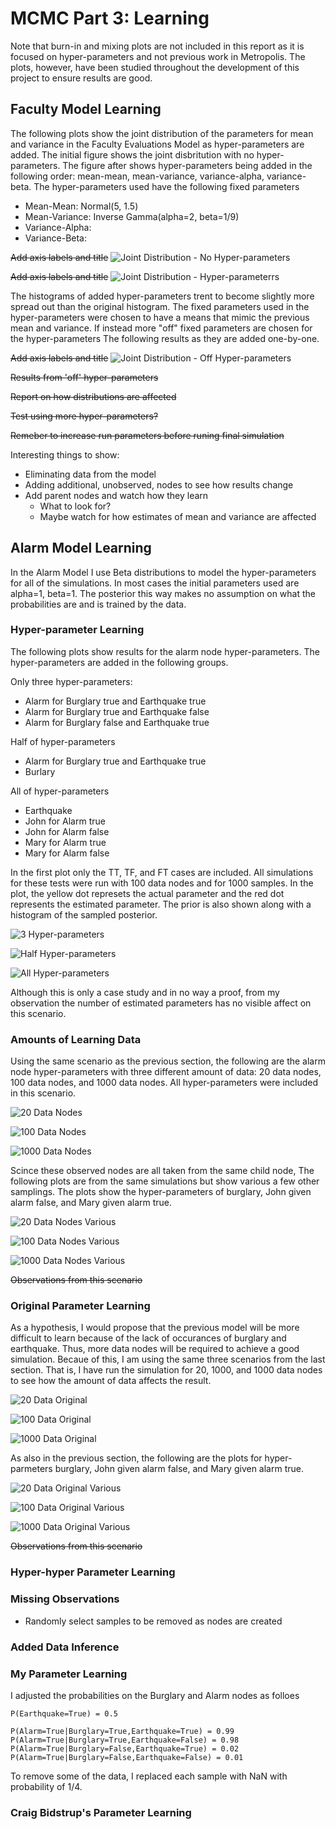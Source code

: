 # MCMC Part 3: Learning

Note that burn-in and mixing plots are not included in this report as it is focused on hyper-parameters and not previous work in Metropolis. The plots, however, have been studied throughout the development of this project to ensure results are good.

## Faculty Model Learning

The following plots show the joint distribution of the parameters for mean and variance in the Faculty Evaluations Model as hyper-parameters are added. The initial figure shows the joint disbritution with no hyper-parameters. The figure after shows hyper-parameters being added in the following order: mean-mean, mean-variance, variance-alpha, variance-beta. The hyper-parameters used have the following fixed parameters

- Mean-Mean: Normal(5, 1.5)
- Mean-Variance: Inverse Gamma(alpha=2, beta=1/9)
- Variance-Alpha:
- Variance-Beta:

~~Add axis labels and title~~
![Joint Distribution - No Hyper-parameters](../img/learning/faculty_joint_none.png)

~~Add axis labels and title~~
![Joint Distribution - Hyper-parameterrs](../img/learning/faculty_joint_hyper.png)

The histograms of added hyper-parameters trent to become slightly more spread out than the original histogram. The fixed parameters used in the hyper-parameters were chosen to have a means that mimic the previous mean and variance. If instead more "off" fixed parameters are chosen for the hyper-parameters The following results as they are added one-by-one.

~~Add axis labels and title~~
![Joint Distribution - Off Hyper-parameters](../img/learning/faculty_joint_off.png)

~~Results from 'off' hyper-parameters~~

~~Report on how distributions are affected~~

~~Test using more hyper-parameters?~~

~~Remeber to increase run parameters before runing final simulation~~

Interesting things to show:
- Eliminating data from the model
- Adding additional, unobserved, nodes to see how results change
- Add parent nodes and watch how they learn
	- What to look for?
	- Maybe watch for how estimates of mean and variance are affected

## Alarm Model Learning

In the Alarm Model I use Beta distributions to model the hyper-parameters for all of the simulations. In most cases the initial parameters used are alpha=1, beta=1. The posterior this way makes no assumption on what the probabilities are and is trained by the data.

### Hyper-parameter Learning

The following plots show results for the alarm node hyper-parameters. The hyper-parameters are added in the following groups.

Only three hyper-parameters:

- Alarm for Burglary true and Earthquake true
- Alarm for Burglary true and Earthquake false
- Alarm for Burglary false and Earthquake true

Half of hyper-parameters

- Alarm for Burglary true and Earthquake true
- Burlary

All of hyper-parameters

- Earthquake
- John for Alarm true
- John for Alarm false
- Mary for Alarm true
- Mary for Alarm false

In the first plot only the TT, TF, and FT cases are included. All simulations for these tests were run with 100 data nodes and for 1000 samples. In the plot, the yellow dot represets the actual parameter and the red dot represents the estimated parameter. The prior is also shown along with a histogram of the sampled posterior.

![3 Hyper-parameters](../img/learning/alarm_hyper_3.png)

![Half Hyper-parameters](../img/learning/alarm_hyper_half.png)

![All Hyper-parameters](../img/learning/alarm_hyper_all.png)

Although this is only a case study and in no way a proof, from my observation the number of estimated parameters has no visible affect on this scenario.

### Amounts of Learning Data

Using the same scenario as the previous section, the following are the alarm node hyper-parameters with three different amount of data: 20 data nodes, 100 data nodes, and 1000 data nodes. All hyper-parameters were included in this scenario.

![20 Data Nodes](../img/learning/alarm_nodes_20.png)

![100 Data Nodes](../img/learning/alarm_nodes_100.png)

![1000 Data Nodes](../img/learning/alarm_nodes_500.png)

Scince these observed nodes are all taken from the same child node, The following plots are from the same simulations but show various a few other samplings. The plots show the hyper-parameters of burglary, John given alarm false, and Mary given alarm true.

![20 Data Nodes Various](../img/learning/alarm_nodes_various_20.png)

![100 Data Nodes Various](../img/learning/alarm_nodes_various_100.png)

![1000 Data Nodes Various](../img/learning/alarm_nodes_various_500.png)

~~Observations from this scenario~~

### Original Parameter Learning

As a hypothesis, I would propose that the previous model will be more difficult to learn because of the lack of occurances of burglary and earthquake. Thus, more data nodes will be required to achieve a good simulation. Becaue of this, I am using the same three scenarios from the last section. That is, I have run the simulation for 20, 1000, and 1000 data nodes to see how the amount of data affects the result.

![20 Data Original](../img/learning/alarm_original_20.png)

![100 Data Original](../img/learning/alarm_original_100.png)

![1000 Data Original](../img/learning/alarm_original_1000.png)

As also in the previous section, the following are the plots for hyper-parmeters burglary, John given alarm false, and Mary given alarm true.

![20 Data Original Various](../img/learning/alarm_original_various_20.png)

![100 Data Original Various](../img/learning/alarm_original_various_100.png)

![1000 Data Original Various](../img/learning/alarm_original_various_1000.png)

~~Observations from this scenario~~

### Hyper-hyper Parameter Learning

### Missing Observations

- Randomly select samples to be removed as nodes are created

### Added Data Inference

### My Parameter Learning

I adjusted the probabilities on the Burglary and Alarm nodes as folloes

	P(Earthquake=True) = 0.5

	P(Alarm=True|Burglary=True,Earthquake=True) = 0.99
	P(Alarm=True|Burglary=True,Earthquake=False) = 0.98
	P(Alarm=True|Burglary=False,Earthquake=True) = 0.02
	P(Alarm=True|Burglary=False,Earthquake=False) = 0.01

To remove some of the data, I replaced each sample with NaN with probability of 1/4.

### Craig Bidstrup's Parameter Learning
